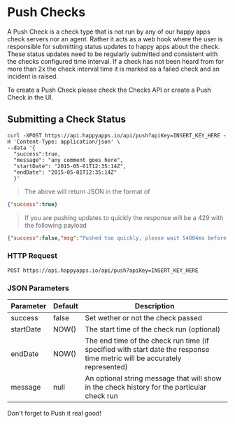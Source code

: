 # Push Checks

A Push Check is a check type that is not run by any of our happy apps check servers nor an agent. Rather it acts as a web hook where the user is responsible for submitting status updates to happy apps about the check. These status updates need to be regularly submitted and consistent with the checks configured time interval. If a check has not been heard from for more than 2x the check interval time it is marked as a failed check and an incident is raised.

To create a Push Check please check the Checks API or create a Push Check in the UI.

## Submitting a Check Status

```shell
curl -XPOST https://api.happyapps.io/api/push?apiKey=INSERT_KEY_HERE -H 'Content-Type: application/json' \
--data '{
  "success":true,
  "message": "any comment goes here",
  "startDate": "2015-05-01T12:35:14Z",
  "endDate": "2015-05-01T12:35:14Z"
  }'
```

> The above will return JSON in the format of

```json
{"success":true}
```

> If you are pushing updates to quickly the response will be a 429 with the following payload

```json
{"success":false,"msg":"Pushed too quickly, please wait 54004ms before sending again."}
```

### HTTP Request

`POST https://api.happyapps.io/api/push?apiKey=INSERT_KEY_HERE`

### JSON Parameters

Parameter | Default | Description
--------- | ------- | -----------
success   | false   | Set wether or not the check passed
startDate | NOW()   | The start time of the check run (optional)
endDate   | NOW()   | The end time of the  check run time (if specified with start date the response time metric will be accurately represented)
message   | null    | An optional string message that will show in the check history for the particular check run

<aside class="notice">Don't forget to Push it real good!</aside>
